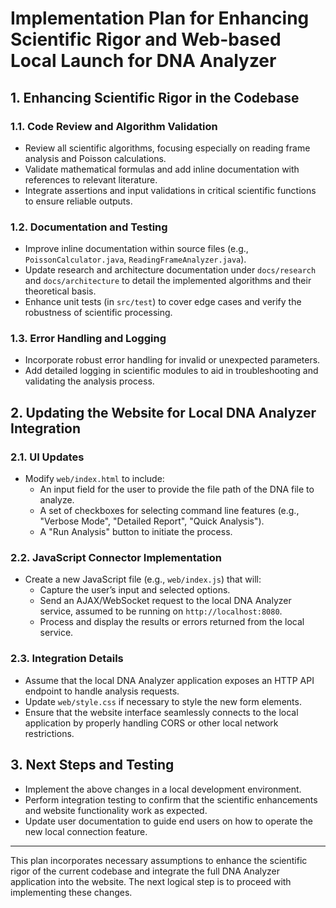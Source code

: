 # Implementation Plan for Enhancing Scientific Rigor and Web-based Local Launch for DNA Analyzer

## 1. Enhancing Scientific Rigor in the Codebase

### 1.1. Code Review and Algorithm Validation
- Review all scientific algorithms, focusing especially on reading frame analysis and Poisson calculations.
- Validate mathematical formulas and add inline documentation with references to relevant literature.
- Integrate assertions and input validations in critical scientific functions to ensure reliable outputs.

### 1.2. Documentation and Testing
- Improve inline documentation within source files (e.g., `PoissonCalculator.java`, `ReadingFrameAnalyzer.java`).
- Update research and architecture documentation under `docs/research` and `docs/architecture` to detail the implemented algorithms and their theoretical basis.
- Enhance unit tests (in `src/test`) to cover edge cases and verify the robustness of scientific processing.

### 1.3. Error Handling and Logging
- Incorporate robust error handling for invalid or unexpected parameters.
- Add detailed logging in scientific modules to aid in troubleshooting and validating the analysis process.

## 2. Updating the Website for Local DNA Analyzer Integration

### 2.1. UI Updates
- Modify `web/index.html` to include:
  - An input field for the user to provide the file path of the DNA file to analyze.
  - A set of checkboxes for selecting command line features (e.g., "Verbose Mode", "Detailed Report", "Quick Analysis").
  - A "Run Analysis" button to initiate the process.

### 2.2. JavaScript Connector Implementation
- Create a new JavaScript file (e.g., `web/index.js`) that will:
  - Capture the user’s input and selected options.
  - Send an AJAX/WebSocket request to the local DNA Analyzer service, assumed to be running on `http://localhost:8080`.
  - Process and display the results or errors returned from the local service.

### 2.3. Integration Details
- Assume that the local DNA Analyzer application exposes an HTTP API endpoint to handle analysis requests.
- Update `web/style.css` if necessary to style the new form elements.
- Ensure that the website interface seamlessly connects to the local application by properly handling CORS or other local network restrictions.

## 3. Next Steps and Testing
- Implement the above changes in a local development environment.
- Perform integration testing to confirm that the scientific enhancements and website functionality work as expected.
- Update user documentation to guide end users on how to operate the new local connection feature.

---

This plan incorporates necessary assumptions to enhance the scientific rigor of the current codebase and integrate the full DNA Analyzer application into the website. The next logical step is to proceed with implementing these changes.